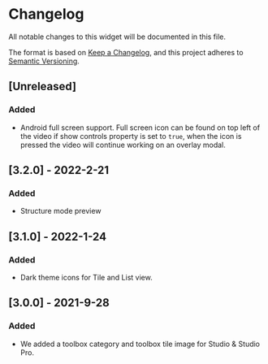 # Changelog

All notable changes to this widget will be documented in this file.

The format is based on [Keep a Changelog](https://keepachangelog.com/en/1.0.0/), and this project adheres to [Semantic Versioning](https://semver.org/spec/v2.0.0.html).

## [Unreleased]

### Added

- Android full screen support. Full screen icon can be found on top left of the video if show controls property is set to `true`, when the icon is pressed the video will continue working on an overlay modal.

## [3.2.0] - 2022-2-21

### Added

-   Structure mode preview

## [3.1.0] - 2022-1-24

### Added

- Dark theme icons for Tile and List view.

## [3.0.0] - 2021-9-28

### Added

- We added a toolbox category and toolbox tile image for Studio & Studio Pro.
